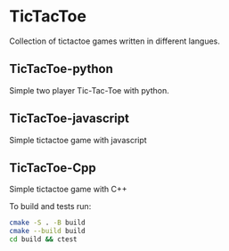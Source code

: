 # TicTacToe
Collection of tictactoe games written in different langues.


## TicTacToe-python
Simple two player Tic-Tac-Toe with python.

## TicTacToe-javascript
Simple tictactoe game with javascript

## TicTacToe-Cpp
Simple tictactoe game with C++

To build and tests run:

```bash
cmake -S . -B build
cmake --build build
cd build && ctest
```


